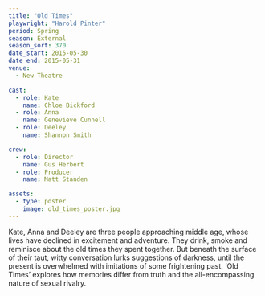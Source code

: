 ```yaml
---
title: "Old Times"
playwright: "Harold Pinter"
period: Spring
season: External
season_sort: 370
date_start: 2015-05-30
date_end: 2015-05-31
venue:
  - New Theatre

cast:
  - role: Kate
    name: Chloe Bickford
  - role: Anna
    name: Genevieve Cunnell
  - role: Deeley
    name: Shannon Smith

crew:
  - role: Director
    name: Gus Herbert
  - role: Producer
    name: Matt Standen

assets:
  - type: poster
    image: old_times_poster.jpg
---
```


Kate, Anna and Deeley are three people approaching middle age, whose lives have declined in excitement and adventure. They drink, smoke and reminisce about the old times they spent together. But beneath the surface of their taut, witty conversation lurks suggestions of darkness, until the present is overwhelmed with imitations of some frightening past. ‘Old Times’ explores how memories differ from truth and the all-encompassing nature of sexual rivalry.
